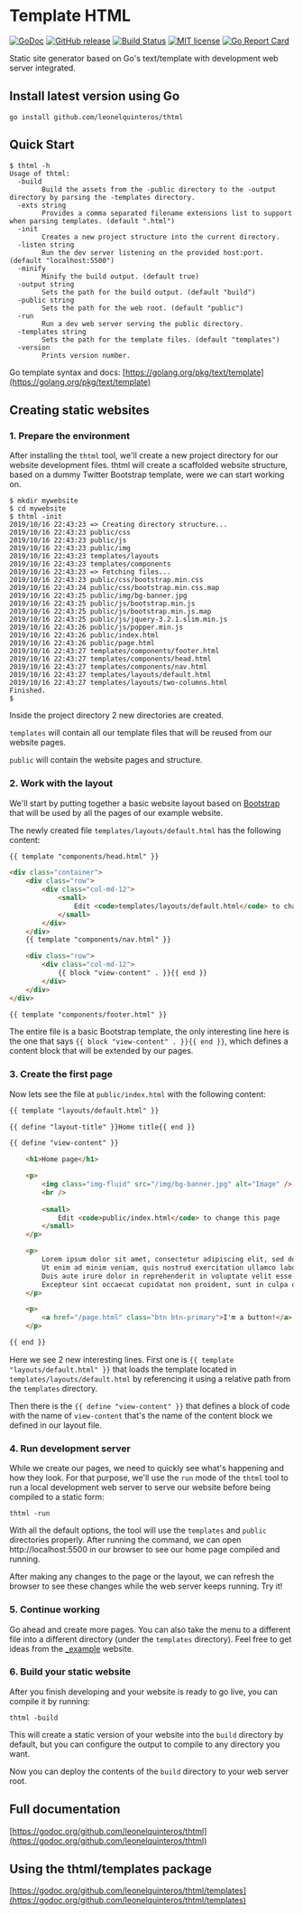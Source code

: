 # Template HTML

[![GoDoc](https://godoc.org/github.com/leonelquinteros/thtml?status.svg)](https://godoc.org/github.com/leonelquinteros/thtml)
[![GitHub release](https://img.shields.io/github/release/leonelquinteros/thtml.svg)](https://github.com/leonelquinteros/thtml)
[![Build Status](https://travis-ci.org/leonelquinteros/thtml.svg?branch=master)](https://travis-ci.org/leonelquinteros/thtml)
[![MIT license](https://img.shields.io/badge/License-MIT-blue.svg)](LICENSE)
[![Go Report Card](https://goreportcard.com/badge/github.com/leonelquinteros/thtml)](https://goreportcard.com/report/github.com/leonelquinteros/thtml)


Static site generator based on Go's text/template with development web server integrated. 


## Install latest version using Go

```
go install github.com/leonelquinteros/thtml
```


## Quick Start

```
$ thtml -h
Usage of thtml:
  -build
    	Build the assets from the -public directory to the -output directory by parsing the -templates directory.
  -exts string
    	Provides a comma separated filename extensions list to support when parsing templates. (default ".html")
  -init
    	Creates a new project structure into the current directory.
  -listen string
    	Run the dev server listening on the provided host:port. (default "localhost:5500")
  -minify
    	Minify the build output. (default true)
  -output string
    	Sets the path for the build output. (default "build")
  -public string
    	Sets the path for the web root. (default "public")
  -run
    	Run a dev web server serving the public directory.
  -templates string
    	Sets the path for the template files. (default "templates")
  -version
    	Prints version number.

```


Go template syntax and docs: [https://golang.org/pkg/text/template](https://golang.org/pkg/text/template)


## Creating static websites

### 1. Prepare the environment

After installing the `thtml` tool, we'll create a new project directory for our website development files. 
thtml will create a scaffolded website structure, based on a dummy Twitter Bootstrap template, were we can start working on. 

```
$ mkdir mywebsite
$ cd mywebsite
$ thtml -init
2019/10/16 22:43:23 => Creating directory structure...
2019/10/16 22:43:23 public/css
2019/10/16 22:43:23 public/js
2019/10/16 22:43:23 public/img
2019/10/16 22:43:23 templates/layouts
2019/10/16 22:43:23 templates/components
2019/10/16 22:43:23 => Fetching files...
2019/10/16 22:43:23 public/css/bootstrap.min.css
2019/10/16 22:43:24 public/css/bootstrap.min.css.map
2019/10/16 22:43:25 public/img/bg-banner.jpg
2019/10/16 22:43:25 public/js/bootstrap.min.js
2019/10/16 22:43:25 public/js/bootstrap.min.js.map
2019/10/16 22:43:25 public/js/jquery-3.2.1.slim.min.js
2019/10/16 22:43:26 public/js/popper.min.js
2019/10/16 22:43:26 public/index.html
2019/10/16 22:43:26 public/page.html
2019/10/16 22:43:27 templates/components/footer.html
2019/10/16 22:43:27 templates/components/head.html
2019/10/16 22:43:27 templates/components/nav.html
2019/10/16 22:43:27 templates/layouts/default.html
2019/10/16 22:43:27 templates/layouts/two-columns.html
Finished.
$
``` 

Inside the project directory 2 new directories are created. 

`templates` will contain all our template files that will be reused from our website pages. 

`public` will contain the website pages and structure.


### 2. Work with the layout

We'll start by putting together a basic website layout based on [Bootstrap](https://getbootstrap.com/) that will be used by all the pages of our example website.

The newly created file `templates/layouts/default.html` has the following content: 

```html
{{ template "components/head.html" }}

<div class="container">
    <div class="row">
        <div class="col-md-12">
            <small>
                Edit <code>templates/layouts/default.html</code> to change this layout
            </small>
        </div>
    </div>
    {{ template "components/nav.html" }}

    <div class="row">
        <div class="col-md-12">
            {{ block "view-content" . }}{{ end }}
        </div>
    </div>
</div>

{{ template "components/footer.html" }}
```

The entire file is a basic Bootstrap template, the only interesting line here is the one that says `{{ block "view-content" . }}{{ end }}`, which defines a content block that will be extended by our pages. 


### 3. Create the first page

Now lets see the file at `public/index.html` with the following content: 

```html
{{ template "layouts/default.html" }}

{{ define "layout-title" }}Home title{{ end }}

{{ define "view-content" }}

    <h1>Home page</h1>

    <p>
        <img class="img-fluid" src="/img/bg-banner.jpg" alt="Image" />
        <br />
        
        <small>
            Edit <code>public/index.html</code> to change this page
        </small>
    </p>

    <p>
        Lorem ipsum dolor sit amet, consectetur adipiscing elit, sed do eiusmod tempor incididunt ut labore et dolore magna aliqua. 
        Ut enim ad minim veniam, quis nostrud exercitation ullamco laboris nisi ut aliquip ex ea commodo consequat. 
        Duis aute irure dolor in reprehenderit in voluptate velit esse cillum dolore eu fugiat nulla pariatur. 
        Excepteur sint occaecat cupidatat non proident, sunt in culpa qui officia deserunt mollit anim id est laborum.
    </p>

    <p>
        <a href="/page.html" class="btn btn-primary">I'm a button!</a>
    </p>

{{ end }}
```

Here we see 2 new interesting lines. First one is `{{ template "layouts/default.html" }}` that loads the template located in `templates/layouts/default.html` by referencing it using a relative path from the `templates` directory. 

Then there is the `{{ define "view-content" }}` that defines a block of code with the name of `view-content` that's the name of the content block we defined in our layout file. 


### 4. Run development server

While we create our pages, we need to quickly see what's happening and how they look. For that purpose, we'll use the `run` mode of the `thtml` tool to run a local development web server to serve our website before being compiled to a static form: 

```
thtml -run
```

With all the default options, the tool will use the `templates` and `public` directories properly. After running the command, we can open http://localhost:5500 in our browser to see our home page compiled and running. 

After making any changes to the page or the layout, we can refresh the browser to see these changes while the web server keeps running. Try it! 


### 5. Continue working

Go ahead and create more pages. You can also take the menu to a different file into a different directory (under the `templates` directory). Feel free to get ideas from the [_example](_example) website.


### 6. Build your static website

After you finish developing and your website is ready to go live, you can compile it by running: 

```
thtml -build
```

This will create a static version of your website into the `build` directory by default, but you can configure the output to compile to any directory you want. 

Now you can deploy the contents of the `build` directory to your web server root.  


## Full documentation

[https://godoc.org/github.com/leonelquinteros/thtml](https://godoc.org/github.com/leonelquinteros/thtml)


## Using the thtml/templates package
[https://godoc.org/github.com/leonelquinteros/thtml/templates](https://godoc.org/github.com/leonelquinteros/thtml/templates)

